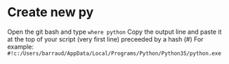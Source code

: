 # Create new py
Open the git bash and type ```where python```
Copy the output line and paste it at the top of your script (very first line) preceeded by a hash (#)
For example:
```#!c:/Users/barraud/AppData/Local/Programs/Python/Python35/python.exe```